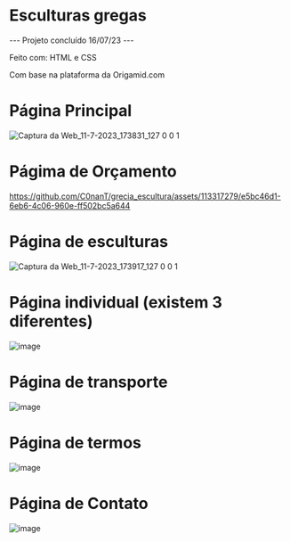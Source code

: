 # Esculturas gregas

<p> --- Projeto concluído 16/07/23 --- </p>
<p>Feito com: HTML e CSS</p>
  
Com base na plataforma da Origamid.com

<h1>Página Principal</h1>

![Captura da Web_11-7-2023_173831_127 0 0 1](https://github.com/C0nanT/grecia_escultura/assets/113317279/d5ea5c54-3f8c-4a44-b155-8752e275101c)

<h1>Págima de Orçamento</h1>

https://github.com/C0nanT/grecia_escultura/assets/113317279/e5bc46d1-6eb6-4c06-960e-ff502bc5a644

<h1>Página de esculturas</h1>

![Captura da Web_11-7-2023_173917_127 0 0 1](https://github.com/C0nanT/grecia_escultura/assets/113317279/fd294cfc-ecf6-42d2-bd5b-34d4ef8e68df)

<h1>Página individual (existem 3 diferentes)</h1>

![image](https://github.com/C0nanT/grecia_escultura/assets/113317279/0754454b-2da7-479f-a28b-5bae9bf8487c)

<h1>Página de transporte</h1>

![image](https://github.com/C0nanT/grecia_escultura/assets/113317279/290b7bb9-e6cc-46e9-862d-3a5078572300)

<h1>Página de termos</h1>

![image](https://github.com/C0nanT/grecia_escultura/assets/113317279/ef2e08a0-ad5e-4571-b792-1e030a8c22f5)

<h1>Página de Contato</h1>

![image](https://github.com/C0nanT/grecia_escultura/assets/113317279/5372bedd-791c-4f9e-93e6-0e8cb072c85b)
